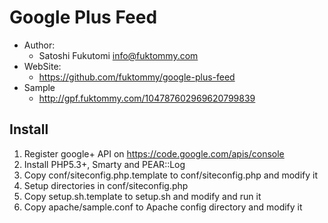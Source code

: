 Google Plus Feed
================

* Author:
    * Satoshi Fukutomi <info@fuktommy.com>
* WebSite:
    * https://github.com/fuktommy/google-plus-feed
* Sample
    * http://gpf.fuktommy.com/104787602969620799839

Install
-------

1. Register google+ API on https://code.google.com/apis/console
2. Install PHP5.3+, Smarty and PEAR::Log
3. Copy conf/siteconfig.php.template to conf/siteconfig.php and modify it
4. Setup directories in conf/siteconfig.php
5. Copy setup.sh.template to setup.sh and modify and run it
6. Copy apache/sample.conf to Apache config directory and modify it
